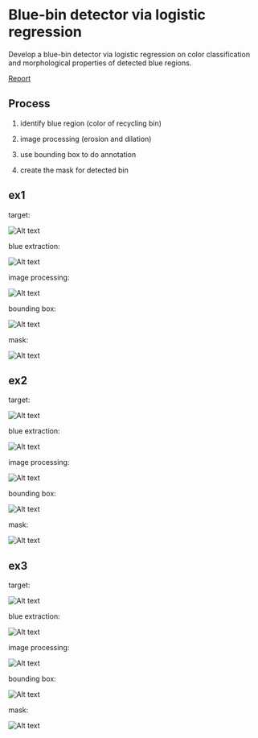 # Blue-bin detector via logistic regression
Develop a blue-bin detector via logistic regression on color classification and morphological properties of detected blue regions.

[Report](https://github.com/hsyen23/course-projects/blob/main/ECE276A_Sensing%20%26%20Estimation%20in%20Robotics/PR1_blue%20bin%20detection%20(object%20detection)/A59010599_Yen_PR1.pdf)

## Process
1. identify blue region (color of recycling bin)

2. image processing (erosion and dilation)

3. use bounding box to do annotation

4. create the mask for detected bin

## ex1
target:

![Alt text](pic/0001/0001.jpg "0001")

blue extraction:

![Alt text](pic/0001/_original.png "0001_blue_extraction")

image processing:

![Alt text](pic/0001/_erosion_2.png "0001_erosion")

bounding box:

![Alt text](pic/0001/_dialation_1.png "0001_box")

mask:

![Alt text](pic/0001/_another_mask.png  "0001_mask")

## ex2
target:

![Alt text](pic/0003/0003.jpg "0003")

blue extraction:

![Alt text](pic/0003/_original.png "0003_blue_extraction")

image processing:

![Alt text](pic/0003/_erosion_2.png "0003_erosion")

bounding box:

![Alt text](pic/0003/_dialation_1.png "0003_box")

mask:

![Alt text](pic/0003/_another_mask.png  "0003_mask")

## ex3
target:

![Alt text](pic/0010/0010.jpg "0010")

blue extraction:

![Alt text](pic/0010/_original.png "0010_blue_extraction")

image processing:

![Alt text](pic/0010/_erosion_2.png "0010_erosion")

bounding box:

![Alt text](pic/0010/_dialation_1.png "0010_box")

mask:

![Alt text](pic/0010/_another_mask.png  "0010_mask")
